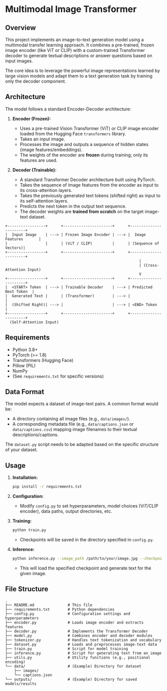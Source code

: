 # Multimodal Image Transformer

## Overview

This project implements an image-to-text generation model using a multimodal transfer learning approach. It combines a pre-trained, frozen image encoder (like ViT or CLIP) with a custom-trained Transformer decoder to generate textual descriptions or answer questions based on input images.

The core idea is to leverage the powerful image representations learned by large vision models and adapt them to a text generation task by training only the decoder component.

## Architecture

The model follows a standard Encoder-Decoder architecture:

1.  **Encoder (Frozen):**
    *   Uses a pre-trained Vision Transformer (ViT) or CLIP image encoder loaded from the Hugging Face `transformers` library.
    *   Takes an input image.
    *   Processes the image and outputs a sequence of hidden states (image features/embeddings).
    *   The weights of the encoder are **frozen** during training; only its features are used.

2.  **Decoder (Trainable):**
    *   A standard Transformer Decoder architecture built using PyTorch.
    *   Takes the sequence of image features from the encoder as input to its cross-attention layers.
    *   Takes the previously generated text tokens (shifted right) as input to its self-attention layers.
    *   Predicts the next token in the output text sequence.
    *   The decoder weights are **trained from scratch** on the target image-text dataset.

```
+-----------------+      +----------------------+      +-----------------------+
|  Input Image    | ---> | Frozen Image Encoder | ---> |  Image Features       |
|                 |      | (ViT / CLIP)         |      | (Sequence of Vectors)|
+-----------------+      +----------------------+      +-----------------------+
                                                            |
                                                            | (Cross-Attention Input)
                                                            V
+-----------------+      +----------------------+      +-----------------------+
|  <START> Token  | ---> | Trainable Decoder    | ---> | Predicted Next Token  |
|  Generated Text |      | (Transformer)        | ---> |                       |
|  (Shifted Right)| ---> |                      | ---> | <END> Token           |
+-----------------+      +----------------------+      +-----------------------+
  (Self-Attention Input)
```

## Requirements

*   Python 3.8+
*   PyTorch (>= 1.8)
*   Transformers (Hugging Face)
*   Pillow (PIL)
*   NumPy
*   (See `requirements.txt` for specific versions)

## Data Format

The model expects a dataset of image-text pairs. A common format would be:

*   A directory containing all image files (e.g., `data/images/`).
*   A corresponding metadata file (e.g., `data/captions.json` or `data/captions.csv`) mapping image filenames to their textual descriptions/captions.

The `dataset.py` script needs to be adapted based on the specific structure of your dataset.

## Usage

1.  **Installation:**
    ```bash
    pip install -r requirements.txt
    ```

2.  **Configuration:**
    *   Modify `config.py` to set hyperparameters, model choices (ViT/CLIP encoder), data paths, output directories, etc.

3.  **Training:**
    ```bash
    python train.py
    ```
    *   Checkpoints will be saved in the directory specified in `config.py`.

4.  **Inference:**
    ```bash
    python inference.py --image_path /path/to/your/image.jpg --checkpoint /path/to/your/checkpoint.pth
    ```
    *   This will load the specified checkpoint and generate text for the given image.

## File Structure

```
.
├── README.md               # This file
├── requirements.txt        # Python dependencies
├── config.py               # Configuration settings and hyperparameters
├── encoder.py              # Loads image encoder and extracts features
├── decoder.py              # Implements the Transformer Decoder
├── model.py                # Combines encoder and decoder modules
├── tokenizer.py            # Handles text tokenization and vocabulary
├── dataset.py              # Loads and preprocesses image-text data
├── train.py                # Script for model training
├── inference.py            # Script for generating text from an image
├── utils.py                # Utility functions (e.g., positional encoding)
└── data/                   # (Example) Directory for dataset
    ├── images/
    └── captions.json
└── outputs/                # (Example) Directory for saved models/results
``` 
